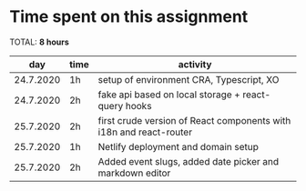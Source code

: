 # Time spent on this assignment

TOTAL: **8 hours**

| **day**   | **time** | **activity**                                                       |
| --------- | -------- | ------------------------------------------------------------------ |
| 24.7.2020 | 1h       | setup of environment CRA, Typescript, XO                           |
| 24.7.2020 | 2h       | fake api based on local storage + react-query hooks                |
| 25.7.2020 | 2h       | first crude version of React components with i18n and react-router |
| 25.7.2020 | 1h       | Netlify deployment and domain setup                                |
| 25.7.2020 | 2h       | Added event slugs, added date picker and markdown editor           |
